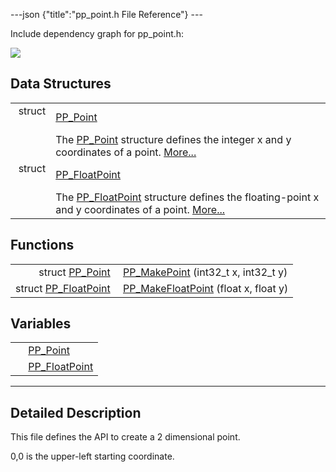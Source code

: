 ---json {"title":"pp\_point.h File Reference"} ---

Include dependency graph for pp\_point.h:

![](/docs/native-client/pepper_dev/c/pp__point_8h__incl.png)

Data Structures
---------------

<table><tbody><tr class="odd"><td style="text-align: right;">struct  </td><td><a href="/docs/native-client/pepper_dev/c/struct_p_p___point/" class="el">PP_Point</a></td></tr><tr class="even"><td style="text-align: right;"> </td><td>The <a href="/docs/native-client/pepper_dev/c/struct_p_p___point/" class="el" title="The PP_Point structure defines the integer x and y coordinates of a point.">PP_Point</a> structure defines the integer x and y coordinates of a point. <a href="/docs/native-client/pepper_dev/c/struct_p_p___point#details">More...</a><br />
</td></tr><tr class="odd"><td style="text-align: right;">struct  </td><td><a href="/docs/native-client/pepper_dev/c/struct_p_p___float_point/" class="el">PP_FloatPoint</a></td></tr><tr class="even"><td style="text-align: right;"> </td><td>The <a href="/docs/native-client/pepper_dev/c/struct_p_p___float_point/" class="el" title="The PP_FloatPoint structure defines the floating-point x and y coordinates of a point.">PP_FloatPoint</a> structure defines the floating-point x and y coordinates of a point. <a href="/docs/native-client/pepper_dev/c/struct_p_p___float_point#details">More...</a><br />
</td></tr></tbody></table>

Functions
---------

<table><tbody><tr class="odd"><td style="text-align: right;">struct <a href="/docs/native-client/pepper_dev/c/struct_p_p___point/" class="el">PP_Point</a> </td><td><a href="/docs/native-client/pepper_dev/c/group___functions#ga15880e8085178758053cc521af33b250" class="el">PP_MakePoint</a> (int32_t x, int32_t y)</td></tr><tr class="even"><td style="text-align: right;">struct <a href="/docs/native-client/pepper_dev/c/struct_p_p___float_point/" class="el">PP_FloatPoint</a> </td><td><a href="/docs/native-client/pepper_dev/c/group___functions#ga0aca79088546fe91d13c97db9033e709" class="el">PP_MakeFloatPoint</a> (float x, float y)</td></tr></tbody></table>

Variables
---------

<table><tbody><tr class="odd"><td style="text-align: right;"> </td><td><a href="/docs/native-client/pepper_dev/c/group___structs#ga501da0561777e3fef2c08aa9b7400cc0" class="el">PP_Point</a></td></tr><tr class="even"><td style="text-align: right;"> </td><td><a href="/docs/native-client/pepper_dev/c/group___structs#ga2bfb71399c8dac2aba417b75459100bd" class="el">PP_FloatPoint</a></td></tr></tbody></table>

------------------------------------------------------------------------

<span id="details" class="anchor" style="margin: 0;"></span>

Detailed Description
--------------------

This file defines the API to create a 2 dimensional point.

0,0 is the upper-left starting coordinate.
